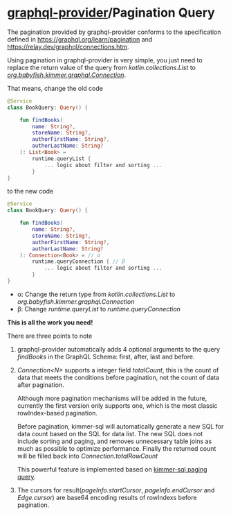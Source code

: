 # [graphql-provider](https://github.com/babyfish-ct/graphql-provider)/Pagination Query

The pagination provided by graphql-provider conforms to the specification defined in https://graphql.org/learn/pagination and https://relay.dev/graphql/connections.htm.

Using pagination in graphql-provider is very simple, you just need to replace the return value of the query from *kotlin.collections.List* to [*org.babyfish.kimmer.graphql.Connection*](https://github.com/babyfish-ct/kimmer/blob/main/project/kimmer/src/main/kotlin/org/babyfish/kimmer/graphql/Connection.kt).

That means, change the old code
```kt
@Service
class BookQuery: Query() {

    fun findBooks(
        name: String?,
        storeName: String?,
        authorFirstName: String?,
        authorLastName: String?
    ): List<Book> =
        runtime.queryList {
            ... logic about filter and sorting ...
        }
}
```
to the new code
```kt
@Service
class BookQuery: Query() {

    fun findBooks(
        name: String?,
        storeName: String?,
        authorFirstName: String?,
        authorLastName: String?
    ): Connection<Book> = // α
        runtime.queryConnection { // β
            ... logic about filter and sorting ...
        }
}
```

- α: Change the return type from *kotlin.collections.List<Book>* to *org.babyfish.kimmer.graphql.Connection<Book>*  
- β: Change *runtime.queryList* to *runtime.queryConnection*
    
**This is all the work you need!**

There are three points to note

1. graphql-provider automatically adds 4 optional arguments to the query *findBooks* in the GraphQL Schema: first, after, last and before.
    
2. *Connection&lt;N&gt;* supports a integer field *totalCount*, this is the count of data that meets the conditions before pagination, not the count of data after pagination.
    
    Although more pagination mechanisms will be added in the future, currently the first version only supports one, which is the most classic rowIndex-based pagination.

    Before pagination, kimmer-sql will automatically generate a new SQL for data count based on the SQL for data list. The new SQL does not include sorting and paging, and removes unnecessary table joins as much as possible to optimize performance. Finally the returned count will be filled back into *Connection.totalRowCount*

    This powerful feature is implemented based on [kimmer-sql paging query](https://github.com/babyfish-ct/kimmer/blob/main/doc/kimmer-sql/pagination.md).
    
3. The cursors for result(*pageInfo.startCursor*, *pageInfo.endCursor* and *Edge.cursor*) are base64 encoding results of rowIndexs before pagination.
